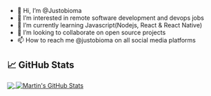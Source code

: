 - 👋 Hi, I’m @Justobioma
- 👀 I’m interested in remote software development and devops jobs
- 🌱 I’m currently learning Javascript(Nodejs, React & React Native)
- 💞️ I’m looking to collaborate on open source projects
- 📫 How to reach me @justobioma on all social media platforms

<!---
Justobioma/Justobioma is a ✨ special ✨ repository because its `README.md` (this file) appears on your GitHub profile.
You can click the Preview link to take a look at your changes.
--->
## &#x1f4c8; GitHub Stats

<a href="https://github.com/Justobioma/Justobioma">
  <img align="center" src="https://github-readme-stats.vercel.app/api/top-langs/?username=Justobioma&hide=java,html,tex&title_color=ffffff&text_color=c9cacc&icon_color=2bbc8a&bg_color=1d1f21&langs_count=3" />
</a>
<a href="https://github.com/Justobioma/Justobioma">
  <img align="center" src="https://github-readme-stats.vercel.app/api?username=Justobioma&show_icons=true&line_height=27&count_private=true&title_color=ffffff&text_color=c9cacc&icon_color=2bbc8a&bg_color=1d1f21" alt="Martin's GitHub Stats" />
</a>
